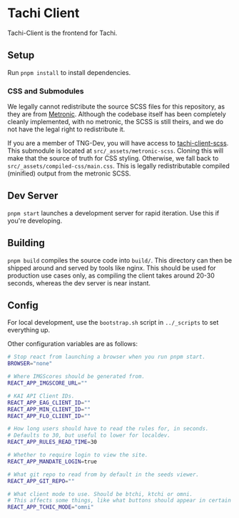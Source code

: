 # Tachi Client

Tachi-Client is the frontend for Tachi.

## Setup

Run `pnpm install` to install dependencies.

### CSS and Submodules

We legally cannot redistribute the source SCSS files for this repository, as they are from
[Metronic](https://preview.keenthemes.com/metronic8/demo2/index.html). Although the codebase itself has been completely cleanly implemented, with no metronic, the SCSS is still
theirs, and we do not have the legal right to redistribute it.

If you are a member of TNG-Dev, you will have access to [tachi-client-scss](https://github.com/tng-dev/tachi-client-scss). This submodule is located at `src/_assets/metronic-scss`.
Cloning this will make that the source of truth for CSS styling. Otherwise, we fall back
to `src/_assets/compiled-css/main.css`. This is legally redistributable compiled (minified)
output from the metronic SCSS.

## Dev Server

`pnpm start` launches a development server for rapid iteration. Use this if you're developing.

## Building

`pnpm build` compiles the source code into `build/`. This directory can then be shipped around and
served by tools like nginx. This should be used for production use cases only, as
compiling the client takes around 20-30 seconds, whereas the dev server is near instant.

## Config

For local development, use the `bootstrap.sh` script in `../_scripts` to set everything up.

Other configuration variables are as follows:
```sh
# Stop react from launching a browser when you run pnpm start.
BROWSER="none"

# Where IMGScores should be generated from.
REACT_APP_IMGSCORE_URL=""

# KAI API Client IDs.
REACT_APP_EAG_CLIENT_ID=""
REACT_APP_MIN_CLIENT_ID=""
REACT_APP_FLO_CLIENT_ID=""

# How long users should have to read the rules for, in seconds.
# Defaults to 30, but useful to lower for localdev.
REACT_APP_RULES_READ_TIME=30

# Whether to require login to view the site.
REACT_APP_MANDATE_LOGIN=true

# What git repo to read from by default in the seeds viewer.
REACT_APP_GIT_REPO=""

# What client mode to use. Should be btchi, ktchi or omni.
# This affects some things, like what buttons should appear in certain places.
REACT_APP_TCHIC_MODE="omni"
```